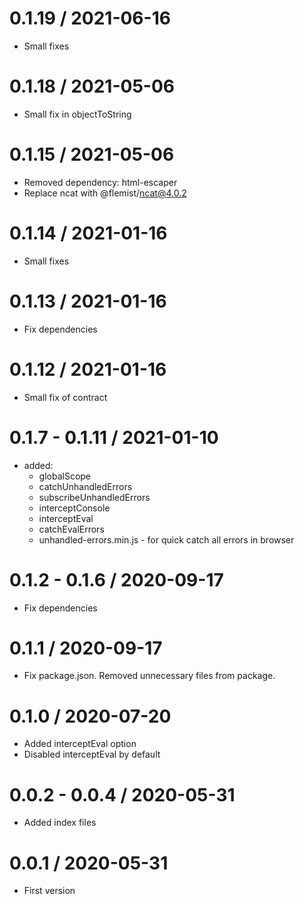 0.1.19 / 2021-06-16
===================

* Small fixes

0.1.18 / 2021-05-06
===================

* Small fix in objectToString

0.1.15 / 2021-05-06
===================

* Removed dependency: html-escaper
* Replace ncat with @flemist/ncat@4.0.2

0.1.14 / 2021-01-16
===================

* Small fixes

0.1.13 / 2021-01-16
===================

* Fix dependencies

0.1.12 / 2021-01-16
===================

* Small fix of contract

0.1.7 - 0.1.11 / 2021-01-10
===================

  * added:
    * globalScope
    * catchUnhandledErrors
    * subscribeUnhandledErrors
    * interceptConsole
    * interceptEval
    * catchEvalErrors
    * unhandled-errors.min.js - for quick catch all errors in browser
  
0.1.2 - 0.1.6 / 2020-09-17
===================

  * Fix dependencies
  
0.1.1 / 2020-09-17
===================

  * Fix package.json. Removed unnecessary files from package.
  
0.1.0 / 2020-07-20
===================

  * Added interceptEval option
  * Disabled interceptEval by default 

0.0.2 - 0.0.4 / 2020-05-31
===================

  * Added index files

0.0.1 / 2020-05-31
===================

  * First version
